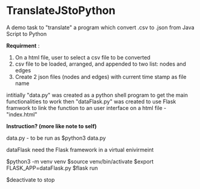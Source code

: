 # TranslateJStoPython
A demo task to "translate" a program which convert .csv to .json from Java Script to Python 

**Requirment** :
1) On a html file, user to select a csv file to be converted 
2) csv file to be loaded, arranged, and appended to two list: nodes and edges
3) Create 2 json files (nodes and edges) with current time stamp as file name 

intitially "data.py" was created as a python shell program to get the main functionalities to work
then "dataFlask.py" was created to use Flask framwork to link the function to an user interface on a html file - "index.html"

**Instruction?  (more like note to self)**

data.py - to be run as $python3 data.py

dataFlask need the Flask framework in a virtual enivirmeint 
 
$python3 -m venv venv
$source venv/bin/activate
$export FLASK_APP=dataFlask.py
$flask run

$deactivate  to stop
